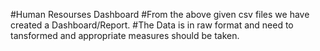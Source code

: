 #Human Resourses Dashboard
#From the above given csv files we have created a Dashboard/Report.
#The Data is in raw format and need to tansformed and appropriate measures should be taken.
